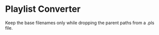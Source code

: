 # Playlist Converter

Keep the base filenames only while dropping the parent paths from a .pls file.
